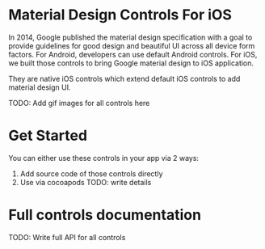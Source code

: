 # Material Design Controls For iOS

In 2014, Google published the material design specification with a goal to provide guidelines for good design and beautiful UI across all device form factors.
For Android, developers can use default Android controls.
For iOS, we built those controls to bring Google material design to iOS application.

They are native iOS controls which extend default iOS controls to add material design UI.

TODO: Add gif images for all controls here

# Get Started
You can either use these controls in your app via 2 ways:
1. Add source code of those controls directly
2. Use via cocoapods
TODO: write details

# Full controls documentation
TODO: Write full API for all controls
